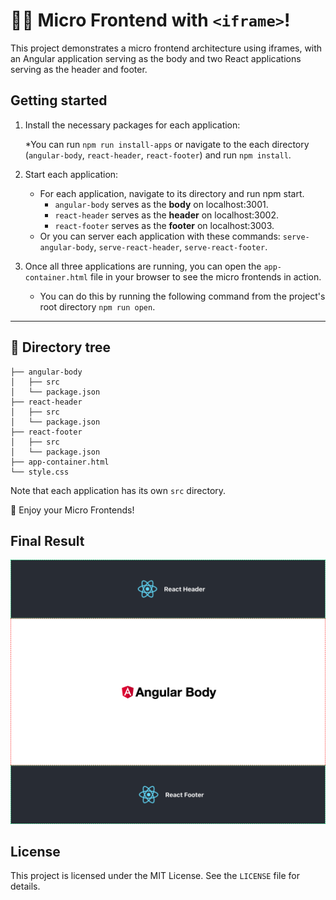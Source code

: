 # 👋🏼 Micro Frontend with `<iframe>`!

This project demonstrates a micro frontend architecture using iframes, with an Angular application serving as the body
and two React applications serving as the header and footer.

## Getting started

1. Install the necessary packages for each application:

   *You can run `npm run install-apps` or navigate to the each directory (`angular-body`, `react-header`, `react-footer`)
     and run `npm install`.

2. Start each application:

   * For each application, navigate to its directory and run npm start.
     * `angular-body` serves as the **body** on localhost:3001.
     * `react-header` serves as the **header** on localhost:3002.
     * `react-footer` serves as the **footer** on localhost:3003.
   * Or you can server each application with these
     commands: `serve-angular-body`, `serve-react-header`, `serve-react-footer`.

3. Once all three applications are running, you can open the `app-container.html` file in your browser to see the micro
   frontends in action.

   * You can do this by running the following command from the project's root directory `npm run open`.

---

## 🌳 Directory tree

```
├── angular-body
│   ├── src
│   └── package.json
├── react-header
│   ├── src
│   └── package.json
├── react-footer
│   ├── src
│   └── package.json
├── app-container.html
└── style.css
```

Note that each application has its own `src` directory.

🚀 Enjoy your Micro Frontends!

## Final Result

![alt text](docs/iframe-mfe.png "Micro Frontend - iframe")

License
-------

This project is licensed under the MIT License. See the `LICENSE` file for details.
